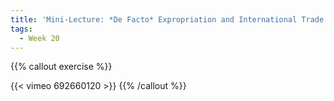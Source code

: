 ```yaml
---
title: 'Mini-Lecture: *De Facto* Expropriation and International Trade'
tags:
  - Week 20
---
```


{{% callout exercise %}} 

{{< vimeo 692660120 >}}
{{% /callout %}}
